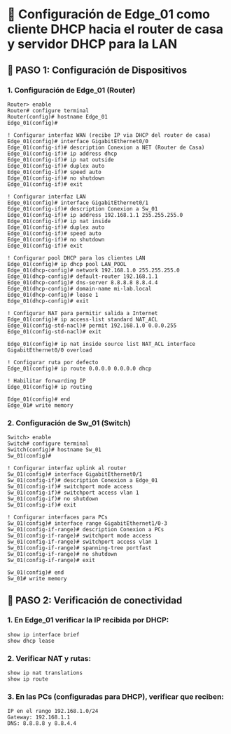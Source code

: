 # 🔹 Configuración de Edge_01 como cliente DHCP hacia el router de casa y servidor DHCP para la LAN

## 🔹 PASO 1: Configuración de Dispositivos

### 1\. Configuración de Edge_01 (Router)

    Router> enable
    Router# configure terminal
    Router(config)# hostname Edge_01
    Edge_01(config)#
    
    ! Configurar interfaz WAN (recibe IP via DHCP del router de casa)
    Edge_01(config)# interface GigabitEthernet0/0
    Edge_01(config-if)# description Conexion a NET (Router de Casa)
    Edge_01(config-if)# ip address dhcp
    Edge_01(config-if)# ip nat outside
    Edge_01(config-if)# duplex auto
    Edge_01(config-if)# speed auto
    Edge_01(config-if)# no shutdown
    Edge_01(config-if)# exit
    
    ! Configurar interfaz LAN
    Edge_01(config)# interface GigabitEthernet0/1
    Edge_01(config-if)# description Conexion a Sw_01
    Edge_01(config-if)# ip address 192.168.1.1 255.255.255.0
    Edge_01(config-if)# ip nat inside
    Edge_01(config-if)# duplex auto
    Edge_01(config-if)# speed auto
    Edge_01(config-if)# no shutdown
    Edge_01(config-if)# exit
    
    ! Configurar pool DHCP para los clientes LAN
    Edge_01(config)# ip dhcp pool LAN_POOL
    Edge_01(dhcp-config)# network 192.168.1.0 255.255.255.0
    Edge_01(dhcp-config)# default-router 192.168.1.1
    Edge_01(dhcp-config)# dns-server 8.8.8.8 8.8.4.4
    Edge_01(dhcp-config)# domain-name mi-lab.local
    Edge_01(dhcp-config)# lease 1
    Edge_01(dhcp-config)# exit
    
    ! Configurar NAT para permitir salida a Internet
    Edge_01(config)# ip access-list standard NAT_ACL
    Edge_01(config-std-nacl)# permit 192.168.1.0 0.0.0.255
    Edge_01(config-std-nacl)# exit
    
    Edge_01(config)# ip nat inside source list NAT_ACL interface
    GigabitEthernet0/0 overload
    
    ! Configurar ruta por defecto
    Edge_01(config)# ip route 0.0.0.0 0.0.0.0 dhcp
    
    ! Habilitar forwarding IP
    Edge_01(config)# ip routing
    
    Edge_01(config)# end
    Edge_01# write memory

### 2. Configuración de Sw_01 (Switch)

    Switch> enable
    Switch# configure terminal
    Switch(config)# hostname Sw_01
    Sw_01(config)#
    
    ! Configurar interfaz uplink al router
    Sw_01(config)# interface GigabitEthernet0/1
    Sw_01(config-if)# description Conexion a Edge_01
    Sw_01(config-if)# switchport mode access
    Sw_01(config-if)# switchport access vlan 1
    Sw_01(config-if)# no shutdown
    Sw_01(config-if)# exit
    
    ! Configurar interfaces para PCs
    Sw_01(config)# interface range GigabitEthernet1/0-3
    Sw_01(config-if-range)# description Conexion a PCs
    Sw_01(config-if-range)# switchport mode access
    Sw_01(config-if-range)# switchport access vlan 1
    Sw_01(config-if-range)# spanning-tree portfast
    Sw_01(config-if-range)# no shutdown
    Sw_01(config-if-range)# exit
    
    Sw_01(config)# end
    Sw_01# write memory

## 🔹 PASO 2: Verificación de conectividad

### 1. En Edge_01 verificar la IP recibida por DHCP:

    show ip interface brief
    show dhcp lease

### 2. Verificar NAT y rutas:

    show ip nat translations
    show ip route

### 3. En las PCs (configuradas para DHCP), verificar que reciben:

    IP en el rango 192.168.1.0/24
    Gateway: 192.168.1.1
    DNS: 8.8.8.8 y 8.8.4.4


